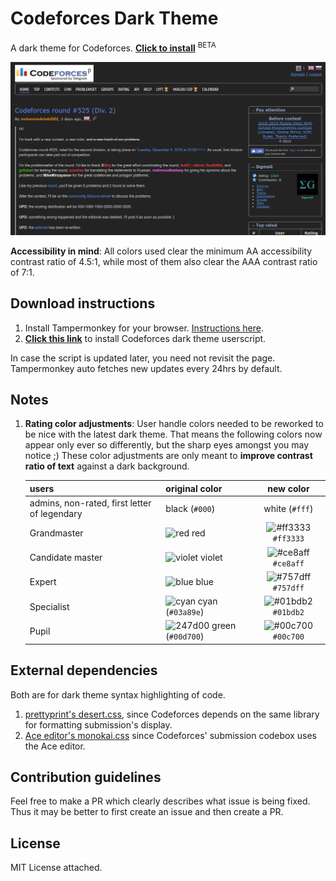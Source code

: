 # Codeforces Dark Theme

A dark theme for Codeforces. [**Click to install**](https://github.com/GaurangTandon/codeforces-darktheme/raw/master/codeforces-darktheme.user.js) <sup>BETA</sup>

![screenshot of home page](./imgs/screenshot.png)

**Accessibility in mind**: All colors used clear the minimum AA accessibility contrast ratio of 4.5:1, while most of them also clear the AAA contrast ratio of 7:1.

## Download instructions

1. Install Tampermonkey for your browser. [Instructions here](https://tampermonkey.net/).
2. [**Click this link**](https://github.com/GaurangTandon/codeforces-darktheme/raw/master/codeforces-darktheme.user.js) to install Codeforces dark theme userscript. 

In case the script is updated later, you need not revisit the page. Tampermonkey auto fetches new updates every 24hrs by default.

## Notes

1. **Rating color adjustments**: User handle colors needed to be reworked to be nice with the latest dark theme. That means the following colors now appear only ever so differently, but the sharp eyes amongst you may notice ;) These color adjustments are only meant to **improve contrast ratio of text** against a dark background.

   |users|original color|new color|
   |---|---|:---:|
   |admins, non-rated, first letter of legendary|black (`#000`)|white (`#fff`)|
   |Grandmaster|![red](https://placehold.it/15/ff0000/000000?text=+) red|![#ff3333](https://placehold.it/15/ff3333/000000?text=+) `#ff3333`|
   |Candidate master|![violet](https://placehold.it/15/aa00aa/000000?text=+) violet|![#ce8aff](https://placehold.it/15/ce8aff/000000?text=+) `#ce8aff`|
   |Expert|![blue](https://placehold.it/15/0000ff/000000?text=+) blue|![#757dff](https://placehold.it/15/757dff/000000?text=+) `#757dff`|
   |Specialist|![cyan](https://placehold.it/15/03A89E/000000?text=+) cyan (`#03a89e`)|![#01bdb2](https://placehold.it/15/01bdb2/000000?text=+) `#01bdb2`|
   |Pupil|![247d00](https://placehold.it/15/247d00/000000?text=+) green (`#00d700`)|![#00c700](https://placehold.it/15/00c700/000000?text=+) `#00c700`|

   

## External dependencies

Both are for dark theme syntax highlighting of code.

1. [prettyprint's desert.css](https://github.com/google/code-prettify/blob/master/styles/desert.css), since Codeforces depends on the same library for formatting submission's display.
2. [Ace editor's monokai.css](https://github.com/ajaxorg/ace/blob/master/lib/ace/theme/monokai.css) since Codeforces' submission codebox uses the Ace editor.

## Contribution guidelines

Feel free to make a PR which clearly describes what issue is being fixed. Thus it may be better to first create an issue and then create a PR.

## License

MIT License attached.
